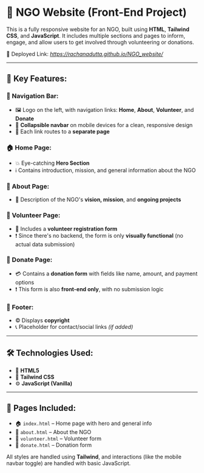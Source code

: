 # 🌱 NGO Website (Front-End Project)

This is a fully responsive website for an NGO, built using **HTML**, **Tailwind CSS**, and **JavaScript**. It includes multiple sections and pages to inform, engage, and allow users to get involved through volunteering or donations.

🔗 Deployed Link: *https://rachanadutta.github.io/NGO_website/*

---

## 🌟 Key Features:

### 🧭 Navigation Bar:
- 🖼️ Logo on the left, with navigation links: **Home**, **About**, **Volunteer**, and **Donate**
- 📱 **Collapsible navbar** on mobile devices for a clean, responsive design
- 🔗 Each link routes to a **separate page**

### 🏠 Home Page:
- 💥 Eye-catching **Hero Section**
- ℹ️ Contains introduction, mission, and general information about the NGO

### 👥 About Page:
- 📝 Description of the NGO's **vision, mission**, and **ongoing projects**

### 🙋 Volunteer Page:
- 🧾 Includes a **volunteer registration form**
- ❗ Since there's no backend, the form is only **visually functional** (no actual data submission)

### 💖 Donate Page:
- 💳 Contains a **donation form** with fields like name, amount, and payment options
- ❗ This form is also **front-end only**, with no submission logic

### 🦶 Footer:
- ©️ Displays **copyright**
- 📞 Placeholder for contact/social links *(if added)*

---

## 🛠 Technologies Used:
- 🧱 **HTML5**
- 💨 **Tailwind CSS**
- ⚙️ **JavaScript (Vanilla)**

---

## 📄 Pages Included:
- 🏠 `index.html` – Home page with hero and general info
- 📖 `about.html` – About the NGO
- 🙋 `volunteer.html` – Volunteer form
- 💖 `donate.html` – Donation form

All styles are handled using **Tailwind**, and interactions (like the mobile navbar toggle) are handled with basic JavaScript.
